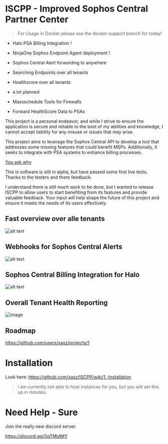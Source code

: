 # ISCPP - Improved Sophos Central Partner Center

> For Usage in Docker please use the docker-support branch for today!

- Halo PSA Billing Integration !
- NinjaOne Sophos Endpoint Agent deployment !
- Sophos Central Alert forwording to anywhere
- Searching Endpoints over all tenants
- Healthscore over all tenants

- a lot planned
- Massschedule Tools for Firewalls
- Forward HealthScore Data to PSAs

This project is a personal endeavor, and while I strive to ensure the application is secure and reliable to the best of my abilities and knowledge, I cannot accept liability for any misuse or issues that may arise.

This project aims to leverage the Sophos Central API to develop a tool that addresses some missing features that could benefit MSPs. 
Additionally, it seeks to integrate with PSA systems to enhance billing processes.

[You ask why](https://github.com/xasz/ISCPP/wiki)

This is software is still in alpha, but have passed some first live tests.
Thanks to the testers and there feedback.

I understand there is still much work to be done, but I wanted to release ISCPP to allow users to start benefiting from its features and provide valuable feedback. Your input will help shape the future of this project and ensure it meets the needs of its users effectively.

## Fast overview over alle tenants

![alt text](docs/images/tenants.png)

## Webhooks for Sophos Central Alerts

![alt text](docs/images/alerts.png)

## Sophos Central Billing Integration for Halo

![alt text](docs/images/centralbilling.png)


## Overall Tenant Health Reporting

![image](https://github.com/user-attachments/assets/6a2b5031-aa49-400c-829d-feb56b28199b)




## Roadmap
https://github.com/users/xasz/projects/1

# Installation

Look here: https://github.com/xasz/ISCPP/wiki/1.-Installation

> I am currently not able to host instances for you, but you will set this up in minutes.

# Need Help - Sure

Join the really new discord server.

https://discord.gg/GqTMtdMY

